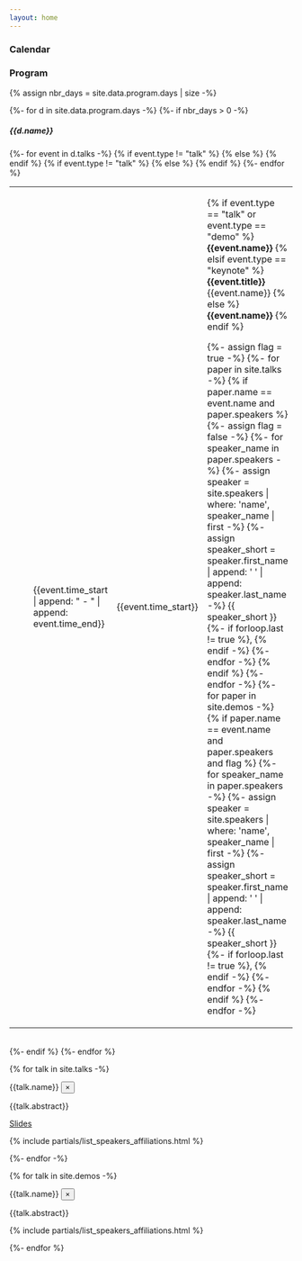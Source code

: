 ```yaml
---
layout: home
---
```



### Calendar

<div class="row">
    <div class="col col-lg-12">
        <div id="calendar"></div>
    </div>
</div>

### Program

{% assign nbr_days = site.data.program.days | size -%}

<div class="container">
  {%- for d in site.data.program.days -%}
  {%- if nbr_days > 0 -%}

  <div class="row bg-light">
    <div class="container">
      <div class="row">
        <div class="col-md text-right">
          <h5>{{d.name}}</h5>
        </div>
      </div>
      <div class="row">
        <div class="col-md">
          <table class="ml-2 w-100">
            {%- for event in d.talks -%}
            <tr class="border-bottom" >
              {% if event.type != "talk" %}
                <td class="bg-secondary " style="width: 5px;"></td>
              {% else %}
                <td class="bg-danger " style="width: 5px;"></td>
              {% endif %}
              {% if event.type != "talk" %}
              <td class="pl-2 pr-2" style="width: 20%">
                <span class="badge badge-pill badge-secondary ">
                  {{event.time_start | append: " - " | append: event.time_end}}
                </span>
              </td>
              {% else %}
              <td class="pl-2 pr-2  w-25 text-right">
                <span class="text-muted font-weight-light small ">
                  {{event.time_start}}
                </span>
              </td>
              {% endif %}
              <td>
                <p class="mb-0">
                  {% if event.type == "talk" or event.type == "demo"  %}
                     <strong ><a class="text-success" data-target="#{{ event.num }}" data-toggle="modal" role="button" >{{event.name}}</a></strong>
                  {% elsif event.type == "keynote" %}
                      <strong ><a class="text-info" data-target="#{{ event.num }}" data-toggle="modal" role="button" >{{event.title}}</a></strong> 
                      <br>
                      <span class='font-weight-light text-secondary'>{{event.name}}</span>
                  {% else %}
                     <strong >{{event.name}}</strong>
                  {% endif %}
                </p>
                <p class="font-weight-light mb-2 mt-0 pt-0 small text-secondary" >
                  {%- assign flag = true -%}
                  {%- for paper in site.talks -%} 
                    {% if paper.name == event.name and paper.speakers %}
                        {%- assign flag = false -%}
                      {%- for speaker_name in paper.speakers -%}
                        {%- assign speaker = site.speakers | where: 'name', speaker_name | first -%}
                        {%- assign speaker_short = speaker.first_name | append: ' ' | append: speaker.last_name -%}
                            {{ speaker_short }} 
                        {%- if forloop.last != true %}, {% endif -%}
                      {%- endfor -%}
                    {% endif %}
                  {%- endfor -%}
                   {%- for paper in site.demos -%} 
                    {% if paper.name == event.name and paper.speakers and flag %}
                      {%- for speaker_name in paper.speakers -%}
                        {%- assign speaker = site.speakers | where: 'name', speaker_name | first -%}
                        {%- assign speaker_short = speaker.first_name | append: ' ' | append: speaker.last_name -%}
                            {{ speaker_short }} 
                        {%- if forloop.last != true %}, {% endif -%}
                      {%- endfor -%}
                    {% endif %}
                  {%- endfor -%}
                </p>
              </td>
            </tr>
            {%- endfor %}
          </table> 
        </div>
      </div>
    </div>
  </div>
  <br>
  {%- endif %}
  {%- endfor %}
</div>

{% for talk in site.talks -%}
<div class="modal fade" id="{{talk.num}}" tabindex="-1" role="dialog" aria-hidden="true">
  <div class="modal-dialog modal-dialog-centered modal-lg" role="dialog">
    <div class="modal-content">
      <div class="modal-header">
        <label class="font-weight-bold mb-0" id="exampleModalLabel">{{talk.name}}</label>
        <button type="button" class="close" data-dismiss="modal" aria-label="Close">
          <span aria-hidden="true">&times;</span>
        </button>
      </div>
      <div class="modal-body">
            <p><p class="font-weight-light" style="white-space: pre-wrap" >{{talk.abstract}}</p></p>
            <p><a href="{{ site.baseurl }}/assets/talks/{{ talk.talk_file}}" download>Slides</a></p>
            <p>{% include partials/list_speakers_affiliations.html %}</p>
      </div>
    </div>
  </div>
</div>
{%- endfor -%}

{% for talk in site.demos -%}
<div class="modal fade" id="{{talk.num}}" tabindex="-1" role="dialog" aria-hidden="true">
  <div class="modal-dialog modal-dialog-centered modal-lg" role="dialog">
    <div class="modal-content">
      <div class="modal-header">
        <label class="font-weight-bold mb-0" id="exampleModalLabel">{{talk.name}}</label>
        <button type="button" class="close" data-dismiss="modal" aria-label="Close">
          <span aria-hidden="true">&times;</span>
        </button>
      </div>
      <div class="modal-body">
            <p class="font-weight-light">{{talk.abstract}}</p>
            <p>{% include partials/list_speakers_affiliations.html %}</p>
      </div>
    </div>
  </div>
</div>
{%- endfor %}
